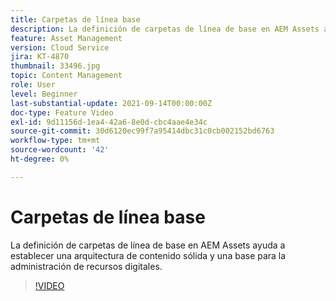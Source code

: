 ```yaml
---
title: Carpetas de línea base
description: La definición de carpetas de línea de base en AEM Assets ayuda a establecer una arquitectura de contenido sólida y una base para la administración de recursos digitales.
feature: Asset Management
version: Cloud Service
jira: KT-4870
thumbnail: 33496.jpg
topic: Content Management
role: User
level: Beginner
last-substantial-update: 2021-09-14T00:00:00Z
doc-type: Feature Video
exl-id: 9d11156d-1ea4-42a6-8e0d-cbc4aae4e34c
source-git-commit: 30d6120ec99f7a95414dbc31c0cb002152bd6763
workflow-type: tm+mt
source-wordcount: '42'
ht-degree: 0%

---
```


# Carpetas de línea base

La definición de carpetas de línea de base en AEM Assets ayuda a establecer una arquitectura de contenido sólida y una base para la administración de recursos digitales.

>[!VIDEO](https://video.tv.adobe.com/v/33496?quality=12&learn=on)
